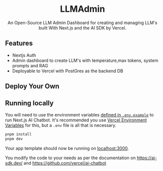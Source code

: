 
  <h1 align="center">LLMAdmin</h1>


<p align="center">
  An Open-Source LLM Admin Dashboard for creating and managing LLM's built With Next.js and the AI SDK by Vercel.
</p>



## Features

- Nextjs Auth
- Admin dashboard to create LLM's with temperature,max tokens, system prompts and RAG
- Deployable to Vercel with PostGres as the backend DB




## Deploy Your Own


## Running locally

You will need to use the environment variables [defined in `.env.example`](.env.example) to run Next.js AI Chatbot. It's recommended you use [Vercel Environment Variables](https://vercel.com/docs/projects/environment-variables) for this, but a `.env` file is all that is necessary.


```bash
pnpm install
pnpm dev
```

Your app template should now be running on [localhost:3000](http://localhost:3000/).

You modify the code to your needs as per the documentation on https://ai-sdk.dev/ and https://github.com/vercel/ai-chatbot
